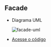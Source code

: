 ## Facade

* Diagrama UML

  ![facade-uml](https://github.com/user-attachments/assets/4efc4e04-57bf-481a-9fef-aa00c2b789b3)

* [Acesse o código](./src)
